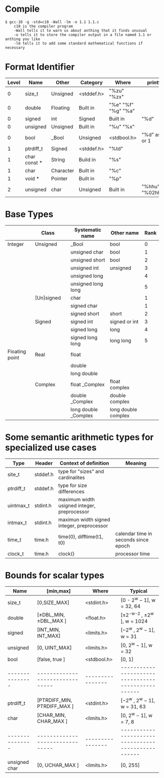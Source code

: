 # Compile
```
$ gcc-10 -g -std=c18 -Wall -lm -o 1.1 1.1.c
    c18 is the compiler program
    -Wall tells it to warn us about anthing that it finds unusual
    -o tells it to store the compiler output in a file named 1.1 or anthing you like
    -lm tells it to add some standard mathematical functions if necessary
```
# Format Identifier
| Level         | Name          | Other     | Category          | Where         | printf                |
|---------------|---------------|-----------|-------------------|---------------|-----------------------|
| 0             | size_t                    | Unsigned          | <stddef.h>    | "%zu" "%zx"           |
| 0             | double                    | Floating          | Built in      | "%e" "%f" "%g" "%a"   |
| 0             | signed        | int       | Signed            | Built in      | "%d"                  |
| 0             | unsigned                  | Unsigned          | Built in      | "%u" "%x"             |
| 0             | bool          | _Bool     | Unsigned          | <stdbool.h>   | "%d" as 0 or 1        |
| 1             | ptrdiff_t                 | Signed            | <stddef.h>    | "%td"                 |
| 1             | char const *              | String            | Build in      | "%s"                  |
| 1             | char                      | Character         | Built in      | "%c"                  |
| 1             | void *                    | Pointer           | Built in      | "%p"                  |
| 2             | unsigned      | char      | Unsigned          | Built in      | "%hhu" "%02hhx"       |
# Base Types
|               | Class         |       | Systematic name      | Other name         | Rank          |
|---------------|---------------|-------|----------------------|--------------------|---------------|
| Integer       | Unsigned      |       | _Bool                | bool               | 0             |   
|               |               |       | unsigned char        | bool               | 1             |   
|               |               |       | unsigned short       | bool               | 2             |  
|               |               |       | unsigned int         | unsigned           | 3             |   
|               |               |       | unsigned long        |                    | 4             | 
|               |               |       | unsigned long long   |                    | 5             |   
|               | [Un]signed    |       | char                 |                    | 1             | 
|               |               |       | signed char          |                    | 1             | 
|               |               |       | signed short         | short              | 2             |  
|               | Signed        |       | signed int           | signed or int      | 3             | 
|               |               |       | signed long          | long               | 4             | 
|               |               |       | signed long long     | long long          | 5             |
| Floating point| Real          |       | float                |                    |               |
|               |               |       | double               |                    |               |
|               |               |       | long double          |                    |               |
|               | Complex       |       | float _Complex       | float complex      |               |
|               |               |       | double _Complex      | double complex     |               |
|               |               |       | long double _Complex | long double complex|               |
# Some semantic arithmetic types for specialized use cases
| Type          | Header        | Context of definition     | Meaning                                       |
|---------------|---------------|---------------------------|-----------------------------------------------|
| site_t        | stddef.h                                  | type for "sizes" and cardinalites             |
| ptrdiff_t     | stddef.h                                  | type for size differences                     |
| uintmax_t     | stdint.h                                  | maximum width usigned integer, preprocessor   |
| intmax_t      | stdint.h                                  | maximun width signed integer, preprocessor    |
| time_t        | time.h        | time(0), difftime(t1, t0) | calendar time in seconds since epoch          |
| clock_t       | time.h        | clock()                   | processor time                                |
# Bounds for scalar types
| Name          | [min,max]                     | Where          | Typical                                          |
|---------------|-------------------------------|----------------|--------------------------------------------------|
| size_t        | [0,SIZE_MAX]                  | <stdint.h>     | [0 - 2<sup>w</sup> − 1], w = 32, 64              |
| double        | [±DBL_MIN, ±DBL_MAX ]         | <float.h>      | [±2<sup>-w-2</sup> , ±2<sup>w</sup> ], w = 1024  |
| signed        | [INT_MIN, INT_MAX]            | <limits.h>     | [−2<sup>w</sup> , 2<sup>w</sup> − 1], w = 31     |
| unsigned      | [0, UINT_MAX]                 | <limits.h>     | [0, 2<sup>w</sup> − 1], w = 32                   |
| bool          | [false, true ]                | <stdbool.h>    | [0, 1]                                           |
|---------------|-------------------------------|----------------|--------------------------------------------------|
| ptrdiff_t     | [PTRDIFF_MIN, PTRDIFF_MAX ]   | <stdint.h>     | [−2<sup>w</sup> , 2<sup>w</sup> − 1], w = 31, 63 |
| char          | [CHAR_MIN, CHAR_MAX ]         | <limits.h>     | [0, 2<sup>w</sup> − 1], w = 7, 8                 |
|---------------|-------------------------------|----------------|--------------------------------------------------|
| unsigned char | [0, UCHAR_MAX ]               | <limits.h>     | [0, 255]                                         |

